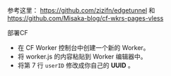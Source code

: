 参考这里： https://github.com/zizifn/edgetunnel 和    https://github.com/Misaka-blog/cf-wkrs-pages-vless

部署CF
   - 在 CF Worker 控制台中创建一个新的 Worker。
   - 将 worker.js 的内容粘贴到 Worker 编辑器中。
   - 将第 7 行 `userID` 修改成你自己的 **UUID** 。
